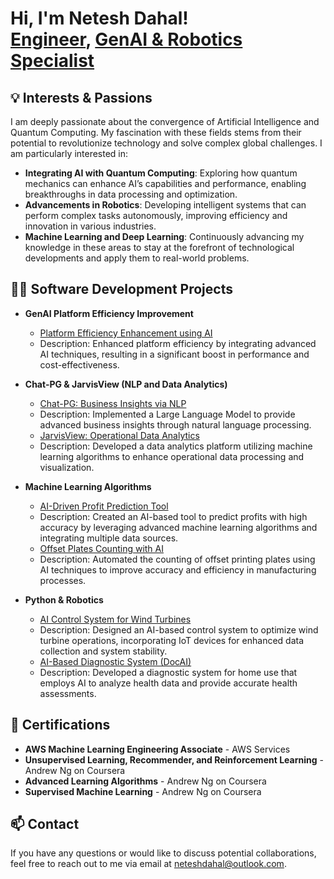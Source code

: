 <h1>Hi, I'm Netesh Dahal! <br/><a href="https://github.com/neteshdahal">Engineer</a>, <a href="https://www.linkedin.com/in/neteshdahal/">GenAI & Robotics Specialist</a></h1>

<h2>💡 Interests & Passions</h2>

I am deeply passionate about the convergence of Artificial Intelligence and Quantum Computing. My fascination with these fields stems from their potential to revolutionize technology and solve complex global challenges. I am particularly interested in:

- **Integrating AI with Quantum Computing**: Exploring how quantum mechanics can enhance AI’s capabilities and performance, enabling breakthroughs in data processing and optimization.
- **Advancements in Robotics**: Developing intelligent systems that can perform complex tasks autonomously, improving efficiency and innovation in various industries.
- **Machine Learning and Deep Learning**: Continuously advancing my knowledge in these areas to stay at the forefront of technological developments and apply them to real-world problems.

<h2>👨‍💻 Software Development Projects</h2>

- <b>GenAI Platform Efficiency Improvement</b>
  - [Platform Efficiency Enhancement using AI](https://github.com/neteshdahal/GenAI-Platform-Efficiency)
  - Description: Enhanced platform efficiency by integrating advanced AI techniques, resulting in a significant boost in performance and cost-effectiveness.
  
- <b>Chat-PG & JarvisView (NLP and Data Analytics)</b>
  - [Chat-PG: Business Insights via NLP](https://github.com/neteshdahal/Chat-PG-NLP-Business-Insights)
  - Description: Implemented a Large Language Model to provide advanced business insights through natural language processing.
  - [JarvisView: Operational Data Analytics](https://github.com/neteshdahal/JarvisView-Data-Analytics)
  - Description: Developed a data analytics platform utilizing machine learning algorithms to enhance operational data processing and visualization.

- <b>Machine Learning Algorithms</b>
  - [AI-Driven Profit Prediction Tool](https://github.com/neteshdahal/Profit-Prediction-ML)
  - Description: Created an AI-based tool to predict profits with high accuracy by leveraging advanced machine learning algorithms and integrating multiple data sources.
  - [Offset Plates Counting with AI](https://github.com/neteshdahal/AI-Offset-Plate-Counting)
  - Description: Automated the counting of offset printing plates using AI techniques to improve accuracy and efficiency in manufacturing processes.

- <b>Python & Robotics</b>
  - [AI Control System for Wind Turbines](https://github.com/neteshdahal/Wind-Turbine-AI-Control)
  - Description: Designed an AI-based control system to optimize wind turbine operations, incorporating IoT devices for enhanced data collection and system stability.
  - [AI-Based Diagnostic System (DocAI)](https://github.com/neteshdahal/DocAI-Diagnostic-System)
  - Description: Developed a diagnostic system for home use that employs AI to analyze health data and provide accurate health assessments.

<h2>📜 Certifications</h2>

- <b>AWS Machine Learning Engineering Associate</b> - AWS Services
- <b>Unsupervised Learning, Recommender, and Reinforcement Learning</b> - Andrew Ng on Coursera
- <b>Advanced Learning Algorithms</b> - Andrew Ng on Coursera
- <b>Supervised Machine Learning</b> - Andrew Ng on Coursera

<h2>📫 Contact</h2>

If you have any questions or would like to discuss potential collaborations, feel free to reach out to me via email at [neteshdahal@outlook.com](mailto:neteshdahal@outlook.com).

<!--
**neteshdahal/neteshdahal** is a ✨ _special_ ✨ repository because its `README.md` (this file) appears on your GitHub profile.

Here are some ideas to get you started:

- 🔭 I’m currently working on ...
- 🌱 I’m currently learning ...
- 👯 I’m looking to collaborate on ...
- 🤔 I’m looking for help with ...
- 💬 Ask me about ...
- 📫 How to reach me: ...
- 😄 Pronouns: ...
- ⚡ Fun fact: ...
-->
